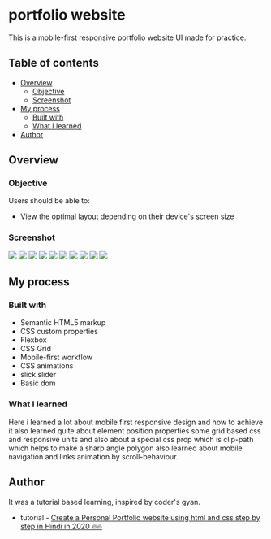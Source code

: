 # portfolio website

This is a mobile-first responsive portfolio website UI made for practice.

## Table of contents

- [Overview](#overview)
  - [Objective](#Objective)
  - [Screenshot](#screenshot)
- [My process](#my-process)
  - [Built with](#built-with)
  - [What I learned](#what-i-learned)
- [Author](#author)

## Overview

### Objective

Users should be able to:

- View the optimal layout depending on their device's screen size

### Screenshot

![](./images/screenshots/desktop-header.png)
![](./images/screenshots/desktop-about.png)
![](./images/screenshots/desktop-works.png)
![](./images/screenshots/desktop-blog.png)
![](./images/screenshots/desktop-main.png)
![](./images/screenshots/tablet-header.png)
![](./images/screenshots/tablet-blog.png)
![](./images/screenshots/mobile-header.png)
![](./images/screenshots/mobile-blog.png)
![](./images/screenshots/mobile-about.png)

## My process

### Built with

- Semantic HTML5 markup
- CSS custom properties
- Flexbox
- CSS Grid
- Mobile-first workflow
- CSS animations
- slick slider
- Basic dom

### What I learned

Here i learned a lot about mobile first responsive design and how to achieve it also learned quite about element position properties some grid based css and responsive units and also about a special css prop which is clip-path which helps to make a sharp angle polygon also learned about mobile navigation and links animation by scroll-behaviour.

## Author

It was a tutorial based learning, inspired by coder's gyan.

- tutorial - [Create a Personal Portfolio website using html and css step by step in Hindi in 2020 🔥🔥](https://youtu.be/8r1MHZec4Hc)
